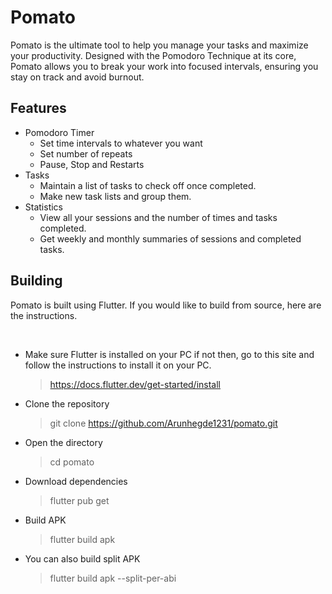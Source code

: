 # Pomato

<p>Pomato is the ultimate tool to help you manage your tasks and maximize your productivity. Designed with the Pomodoro Technique at its core, Pomato allows you to break your work into focused intervals, ensuring you stay on track and avoid burnout.</p>

## Features

- Pomodoro Timer
  - Set time intervals to whatever you want
  - Set number of repeats
  - Pause, Stop and Restarts
- Tasks
  - Maintain a list of tasks to check off once completed.
  - Make new task lists and group them.
- Statistics
  - View all your sessions and the number of times and tasks completed.
  - Get weekly and monthly summaries of sessions and completed tasks.

## Building

<p>Pomato is built using Flutter. If you would like to build from source, here are the instructions.</p>
<br>

- Make sure Flutter is installed on your PC if not then, go to this site and follow the instructions to install it on your PC.<br>

  > https://docs.flutter.dev/get-started/install

- Clone the repository<br>

  > git clone https://github.com/Arunhegde1231/pomato.git

- Open the directory<br>

  > cd pomato

- Download dependencies<br>

  > flutter pub get

- Build APK<br>

  > flutter build apk

- You can also build split APK<br>

  > flutter build apk --split-per-abi
